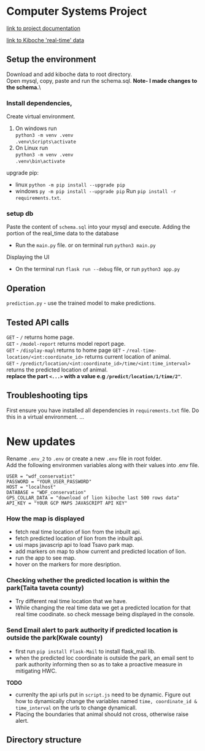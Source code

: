 # Computer Systems Project

[link to project documentation](https://onedrive.live.com/view?id=43505624473455EF!3340&resid=43505624473455EF!3340&authkey=!ArLn6xbCh_7MAEs&wdo=2&cid=43505624473455ef)

[link to Kiboche 'real-time' data](https://drive.google.com/uc?id=1N9gEm56eMsf8qcRi3JwQzn2n4cxiuDsA&export=download)

## Setup the environment
Download and add kiboche data to root directory.\
Open mysql, copy, paste and run the schema.sql. **Note- I made changes to the schema.**\

### Install dependencies,
Create virtual environment.
1. On windows run \
   `python3 -m venv .venv` \
   `.venv\Scripts\activate`
2. On Linux run \
   `python3 -m venv .venv` \
   `.venv\bin\activate`

upgrade pip:
- linux `python -m pip install --upgrade pip`
- windows `py -m pip install --upgrade pip`
Run `pip install -r requirements.txt`.

### setup db
Paste the content of `schema.sql` into your mysql and execute.
Adding the portion of the real_time data to the database 
- Run the `main.py` file. or on terminal run `python3 main.py`

Displaying the UI
- On the terminal run `flask run --debug` file, or run `python3 app.py`

## Operation
`prediction.py` - use the trained model to make predictions.

## Tested API calls
`GET` - `/` returns home page.\
`GET` - `/model-report` returns model report page.\
`GET` - `/display-map`\ returns to home page
`GET` - `/real-time-location/<int:coordinate_id>` returns current location of animal.\
`GET` - `/predict/location/<int:coordinate_id>/time/<int:time_interval>` returns the predicted location of animal.\
**replace the part `<...>` with a value e.g `/predict/location/1/time/2"`**.

## Troubleshooting tips
First ensure you have installed all dependencies in `requirements.txt` file. Do this in a virtual environment.
...

# New updates
Rename `.env_2` to `.env` or create a new `.env` file in root folder.\
Add the following environmen variables along with their values into .env file.
```
USER = "wdf_conservatist"
PASSWORD = "YOUR_USER_PASSWORD"
HOST = "localhost"
DATABASE = "WDF_conservation"
GPS_COLLAR_DATA = "download of lion kiboche last 500 rows data"
API_KEY = "YOUR GCP MAPS JAVASCRIPT API KEY"
```

### How the map is displayed
- fetch real time location of lion from the inbuilt api.
- fetch predicted location of lion from the inbuilt api.
- usi maps javascrip api to load Tsavo park map.
- add markers on map to show current and predicted location of lion.
- run the app to see map.
- hover on the markers for more desription.

### Checking whether the predicted location is within the park(Taita taveta county)
- Try different real time location that we have.
- While changing the real time data we get a predicted location for that real time coodinate. so check message being displayed in the console.

### Send Email alert to park authority if predicted location is outside the park(Kwale county)
- first run `pip install Flask-Mail` to install flask_mail lib.
- when the predicted loc coordinate is outside the park, an email sent to park authority informing then so as to take a proactive measure in mitigating HWC.

**TODO**
 * currenlty the api urls put in `script.js` need to be dynamic. Figure out how to dynamically change the variables named `time, coordinate_id & time_interval` on the urls to change dynamicall.
 * Placing the boundaries that animal should not cross, otherwise raise alert.
  

## Directory structure
